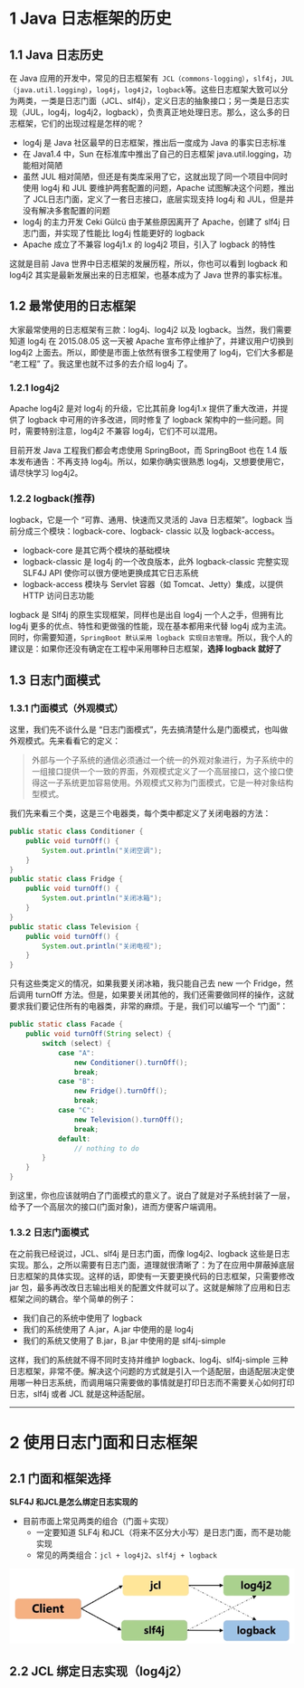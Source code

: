 # 1 Java 日志框架的历史

## 1.1 Java 日志历史

在 Java 应用的开发中，常见的日志框架有` JCL（commons-logging）`，`slf4j`，`JUL（java.util.logging）`，`log4j`，`log4j2`，`logback`等。这些日志框架大致可以分为两类，一类是日志门面（JCL、slf4j），定义日志的抽象接口；另一类是日志实现（JUL，log4j，log4j2，logback），负责真正地处理日志。那么，这么多的日志框架，它们的出现过程是怎样的呢？

- log4j 是 Java 社区最早的日志框架，推出后一度成为 Java 的事实日志标准
- 在 Java1.4 中，Sun 在标准库中推出了自己的日志框架 java.util.logging，功能相对简陋
- 虽然 JUL 相对简陋，但还是有类库采用了它，这就出现了同一个项目中同时使用 log4j 和 JUL 要维护两套配置的问题，Apache 试图解决这个问题，推出了 JCL日志门面，定义了一套日志接口，底层实现支持 log4j 和 JUL，但是并没有解决多套配置的问题
- log4j 的主力开发 Ceki Gülcü 由于某些原因离开了 Apache，创建了 slf4j 日志门面，并实现了性能比 log4j 性能更好的 logback
- Apache 成立了不兼容 log4j1.x 的 log4j2 项目，引入了 logback 的特性

这就是目前 Java 世界中日志框架的发展历程，所以，你也可以看到 logback 和 log4j2 其实是最新发展出来的日志框架，也基本成为了 Java 世界的事实标准。

## 1.2 最常使用的日志框架

大家最常使用的日志框架有三款：log4j、log4j2 以及 logback。当然，我们需要知道 log4j 在 2015.08.05 这一天被 Apache 宣布停止维护了，并建议用户切换到 log4j2 上面去。所以，即使是市面上依然有很多工程使用了 log4j，它们大多都是 “老工程” 了。我这里也就不过多的去介绍 log4j 了。

### 1.2.1 log4j2

Apache log4j2 是对 log4j 的升级，它比其前身 log4j1.x 提供了重大改进，并提供了 logback 中可用的许多改进，同时修复了 logback 架构中的一些问题。同时，需要特别注意，log4j2 不兼容 log4j，它们不可以混用。

目前开发 Java 工程我们都会考虑使用 SpringBoot，而 SpringBoot 也在 1.4 版本发布通告：不再支持 log4j。所以，如果你确实很熟悉 log4j，又想要使用它，请尽快学习 log4j2。

### 1.2.2 logback(推荐)

logback，它是一个 “可靠、通用、快速而又灵活的 Java 日志框架”。logback 当前分成三个模块：logback-core、logback- classic 以及 logback-access。

- logback-core 是其它两个模块的基础模块
- logback-classic 是 log4j 的一个改良版本，此外 logback-classic 完整实现 SLF4J API 使你可以很方便地更换成其它日志系统
- logback-access 模块与 Servlet 容器（如 Tomcat、Jetty）集成，以提供 HTTP 访问日志功能

logback 是 Slf4j 的原生实现框架，同样也是出自 log4j 一个人之手，但拥有比 log4j 更多的优点、特性和更做强的性能，现在基本都用来代替 log4j 成为主流。同时，你需要知道，`SpringBoot 默认采用 logback 实现日志管理`。所以，我个人的建议是：如果你还没有确定在工程中采用哪种日志框架，**选择 logback 就好了**

## 1.3 日志门面模式

### 1.3.1 门面模式（外观模式）

这里，我们先不谈什么是 “日志门面模式”，先去搞清楚什么是门面模式，也叫做外观模式。先来看看它的定义：

> 外部与一个子系统的通信必须通过一个统一的外观对象进行，为子系统中的一组接口提供一个一致的界面，外观模式定义了一个高层接口，这个接口使得这一子系统更加容易使用。外观模式又称为门面模式，它是一种对象结构型模式。

我们先来看三个类，这是三个电器类，每个类中都定义了关闭电器的方法：

```java
public static class Conditioner {
    public void turnOff() {
        System.out.println("关闭空调");
    }
}
public static class Fridge {
    public void turnOff() {
        System.out.println("关闭冰箱");
    }
}
public static class Television {
    public void turnOff() {
        System.out.println("关闭电视");
    }
}
```

只有这些类定义的情况，如果我要关闭冰箱，我只能自己去 new 一个 Fridge，然后调用 turnOff 方法。但是，如果要关闭其他的，我们还需要做同样的操作，这就要求我们要记住所有的电器类，非常的麻烦。于是，我们可以编写一个 “门面”：

```java
public static class Facade {
    public void turnOff(String select) {
        switch (select) {
            case "A":
                new Conditioner().turnOff();
                break;
            case "B":
                new Fridge().turnOff();
                break;
            case "C":
                new Television().turnOff();
                break;
            default:
                // nothing to do
        }
    }
}
```

到这里，你也应该就明白了门面模式的意义了。说白了就是对子系统封装了一层，给予了一个高层次的接口(门面对象)，进而方便客户端调用。

### 1.3.2  日志门面模式

在之前我已经说过，JCL、slf4j 是日志门面，而像 log4j2、logback 这些是日志实现。那么，之所以需要有日志门面，道理就很清晰了：为了在应用中屏蔽掉底层日志框架的具体实现。这样的话，即使有一天要更换代码的日志框架，只需要修改 jar 包，最多再改改日志输出相关的配置文件就可以了。这就是解除了应用和日志框架之间的耦合。举个简单的例子：

- 我们自己的系统中使用了 logback
- 我们的系统使用了 A.jar，A.jar 中使用的是 log4j
- 我们的系统又使用了 B.jar，B.jar 中使用的是 slf4j-simple

这样，我们的系统就不得不同时支持并维护 logback、log4j、slf4j-simple 三种日志框架，非常不便。解决这个问题的方式就是引入一个适配层，由适配层决定使用哪一种日志系统，而调用端只需要做的事情就是打印日志而不需要关心如何打印日志，slf4j 或者 JCL 就是这种适配层。

***

# 2 使用日志门面和日志框架

## 2.1 门面和框架选择

**SLF4J 和JCL是怎么绑定日志实现的**

- 目前市面上常见两类的组合（门面＋实现）
  - 一定要知道 SLF4j 和JCL（将来不区分大小写）是日志门面，而不是功能实现
  - 常见的两类组合：`jcl + log4j2`、`slf4j + logback`

![](picture/img01.png)

## 2.2 JCL 绑定日志实现（log4j2）











